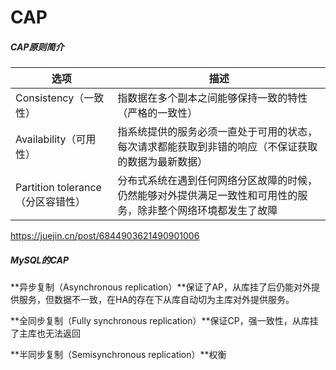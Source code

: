 # CAP

##### CAP原则简介

| 选项                              | 描述                                                         |
| --------------------------------- | ------------------------------------------------------------ |
| Consistency（一致性）             | 指数据在多个副本之间能够保持一致的特性（严格的一致性）       |
| Availability（可用性）            | 指系统提供的服务必须一直处于可用的状态，每次请求都能获取到非错的响应（不保证获取的数据为最新数据） |
| Partition tolerance（分区容错性） | 分布式系统在遇到任何网络分区故障的时候，仍然能够对外提供满足一致性和可用性的服务，除非整个网络环境都发生了故障 |

https://juejin.cn/post/6844903621490901006

##### MySQL的CAP

**异步复制（Asynchronous replication）**保证了AP，从库挂了后仍能对外提供服务，但数据不一致，在HA的存在下从库自动切为主库对外提供服务。

**全同步复制（Fully synchronous replication）**保证CP，强一致性，从库挂了主库也无法返回

**半同步复制（Semisynchronous replication）**权衡

